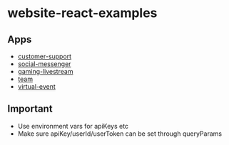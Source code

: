 # website-react-examples

## Apps

- [customer-support](https://getstream.github.io/website-react-examples/customer-support/)
- [social-messenger](https://getstream.github.io/website-react-examples/social-messenger/)
- [gaming-livestream](https://getstream.github.io/website-react-examples/gaming-livestream/)
- [team](https://getstream.github.io/website-react-examples/team/)
- [virtual-event](https://getstream.github.io/website-react-examples/virtual-event/)

## Important

- Use environment vars for apiKeys etc
- Make sure apiKey/userId/userToken can be set through queryParams

